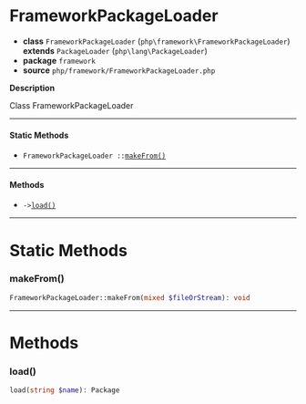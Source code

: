 # FrameworkPackageLoader

- **class** `FrameworkPackageLoader` (`php\framework\FrameworkPackageLoader`) **extends** `PackageLoader` (`php\lang\PackageLoader`)
- **package** `framework`
- **source** `php/framework/FrameworkPackageLoader.php`

**Description**

Class FrameworkPackageLoader

---

#### Static Methods

- `FrameworkPackageLoader ::`[`makeFrom()`](#method-makefrom)

---

#### Methods

- `->`[`load()`](#method-load)

---
# Static Methods

<a name="method-makefrom"></a>

### makeFrom()
```php
FrameworkPackageLoader::makeFrom(mixed $fileOrStream): void
```

---
# Methods

<a name="method-load"></a>

### load()
```php
load(string $name): Package
```